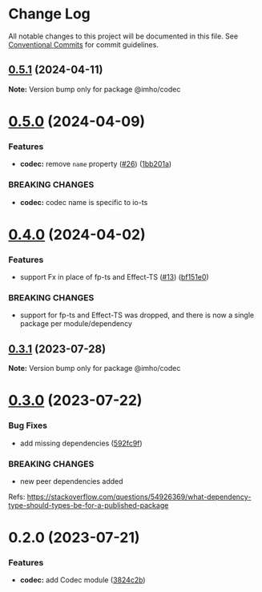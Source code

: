 # Change Log

All notable changes to this project will be documented in this file.
See [Conventional Commits](https://conventionalcommits.org) for commit guidelines.

## [0.5.1](https://github.com/xzhavilla/imho/compare/@imho/codec@0.5.0...@imho/codec@0.5.1) (2024-04-11)

**Note:** Version bump only for package @imho/codec





# [0.5.0](https://github.com/xzhavilla/imho/compare/@imho/codec@0.4.0...@imho/codec@0.5.0) (2024-04-09)


### Features

* **codec:** remove `name` property ([#26](https://github.com/xzhavilla/imho/issues/26)) ([1bb201a](https://github.com/xzhavilla/imho/commit/1bb201ab0a1855c3964ce0da224fe74c2708a42a))


### BREAKING CHANGES

* **codec:** codec name is specific to io-ts





# [0.4.0](https://github.com/xzhavilla/imho/compare/@imho/codec@0.3.1...@imho/codec@0.4.0) (2024-04-02)


### Features

* support Fx in place of fp-ts and Effect-TS ([#13](https://github.com/xzhavilla/imho/issues/13)) ([bf151e0](https://github.com/xzhavilla/imho/commit/bf151e0d369a639b921eb9eb98727a6a85609f3d))


### BREAKING CHANGES

* support for fp-ts and Effect-TS was dropped, and there is now a single package per module/dependency





## [0.3.1](https://github.com/xzhavilla/imho/compare/@imho/codec@0.3.0...@imho/codec@0.3.1) (2023-07-28)

**Note:** Version bump only for package @imho/codec





# [0.3.0](https://github.com/xzhavilla/imho/compare/@imho/codec@0.2.0...@imho/codec@0.3.0) (2023-07-22)


### Bug Fixes

* add missing dependencies ([592fc9f](https://github.com/xzhavilla/imho/commit/592fc9fe916394c22211a5f2d1e7b7cc644e401c))


### BREAKING CHANGES

* new peer dependencies added

Refs: https://stackoverflow.com/questions/54926369/what-dependency-type-should-types-be-for-a-published-package





# 0.2.0 (2023-07-21)


### Features

* **codec:** add Codec module ([3824c2b](https://github.com/xzhavilla/imho/commit/3824c2bc7c4ac243641aff11385872c22d611ba1))
